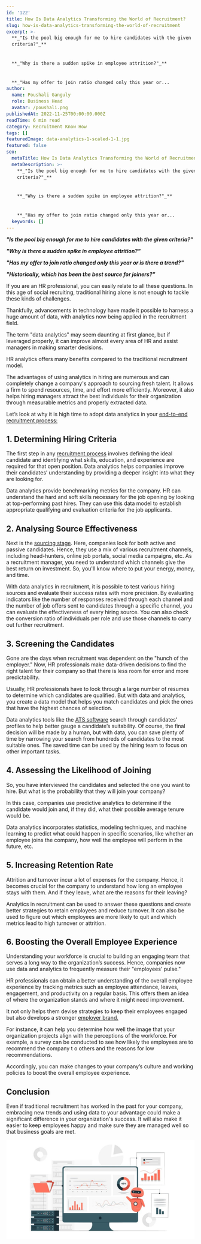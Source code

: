 ```yaml
---
id: '122'
title: How Is Data Analytics Transforming the World of Recruitment?
slug: how-is-data-analytics-transforming-the-world-of-recruitment
excerpt: >-
  **_"Is the pool big enough for me to hire candidates with the given
  criteria?"_**


  **_"Why is there a sudden spike in employee attrition?"_**


  **_"Has my offer to join ratio changed only this year or...
author:
  name: Poushali Ganguly
  role: Business Head
  avatar: /poushali.png
publishedAt: 2022-11-25T00:00:00.000Z
readTime: 6 min read
category: Recruitment Know How
tags: []
featuredImage: data-analytics-1-scaled-1-1.jpg
featured: false
seo:
  metaTitle: How Is Data Analytics Transforming the World of Recruitment?
  metaDescription: >-
    **_"Is the pool big enough for me to hire candidates with the given
    criteria?"_**


    **_"Why is there a sudden spike in employee attrition?"_**


    **_"Has my offer to join ratio changed only this year or...
  keywords: []
---
```


**_"Is the pool big enough for me to hire candidates with the given criteria?"_**

**_"Why is there a sudden spike in employee attrition?"_**

**_"Has my offer to join ratio changed only this year or is there a trend?"_**

**_"Historically, which has been the best source for joiners?"_**

If you are an HR professional, you can easily relate to all these questions. In this age of social recruiting, traditional hiring alone is not enough to tackle these kinds of challenges.

<!--more-->

Thankfully, advancements in technology have made it possible to harness a huge amount of data, with analytics now being applied in the recruitment field.

The term "data analytics" may seem daunting at first glance, but if leveraged properly, it can improve almost every area of HR and assist managers in making smarter decisions.

HR analytics offers many benefits compared to the traditional recruitment model.

The advantages of using analytics in hiring are numerous and can completely change a company's approach to sourcing fresh talent. It allows a firm to spend resources, time, and effort more efficiently. Moreover, it also helps hiring managers attract the best individuals for their organization through measurable metrics and properly extracted data.

Let’s look at why it is high time to adopt data analytics in your [end-to-end recruitment process:](https://www.thetalentpool.ai/end-to-end-recruitment-process-lifecycle/)

## 1\. **Determining Hiring Criteria**

The first step in any [recruitment process](https://www.thetalentpool.ai/blogs/10-ways-boost-candidate-engagement-in-recruitment-rocess/) involves defining the ideal candidate and identifying what skills, education, and experience are required for that open position. Data analytics helps companies improve their candidates’ understanding by providing a deeper insight into what they are looking for.

Data analytics provide benchmarking metrics for the company. HR can understand the hard and soft skills necessary for the job opening by looking at top-performing past hires. They can use this data model to establish appropriate qualifying and evaluation criteria for the job applicants.

## 2\. **Analysing Source Effectiveness**

Next is the [sourcing stage](https://www.thetalentpool.ai/blogs/5-candidate-sourcing-strategies-find-the-right-talent/). Here, companies look for both active and passive candidates. Hence, they use a mix of various recruitment channels, including head-hunters, online job portals, social media campaigns, etc. As a recruitment manager, you need to understand which channels give the best return on investment. So, you'll know where to put your energy, money, and time.

With data analytics in recruitment, it is possible to test various hiring sources and evaluate their success rates with more precision. By evaluating indicators like the number of responses received through each channel and the number of job offers sent to candidates through a specific channel, you can evaluate the effectiveness of every hiring source. You can also check the conversion ratio of individuals per role and use those channels to carry out further recruitment.

## 3\. **Screening the Candidates**

Gone are the days when recruitment was dependent on the "hunch of the employer." Now, HR professionals make data-driven decisions to find the right talent for their company so that there is less room for error and more predictability.

Usually, HR professionals have to look through a large number of resumes to determine which candidates are qualified. But with data and analytics, you create a data model that helps you match candidates and pick the ones that have the highest chances of selection.

Data analytics tools like the [ATS software](https://www.thetalentpool.ai/applicant-tracking-software/) search through candidates' profiles to help better gauge a candidate’s suitability. Of course, the final decision will be made by a human, but with data, you can save plenty of time by narrowing your search from hundreds of candidates to the most suitable ones. The saved time can be used by the hiring team to focus on other important tasks.

## 4\. **Assessing the Likelihood of Joining**

So, you have interviewed the candidates and selected the one you want to hire. But what is the probability that they will join your company?

In this case, companies use predictive analytics to determine if the candidate would join and, if they did, what their possible average tenure would be.

Data analytics incorporates statistics, modeling techniques, and machine learning to predict what could happen in specific scenarios, like whether an employee joins the company, how well the employee will perform in the future, etc.

## 5\. **Increasing Retention Rate**

Attrition and turnover incur a lot of expenses for the company. Hence, it becomes crucial for the company to understand how long an employee stays with them. And if they leave, what are the reasons for their leaving?

Analytics in recruitment can be used to answer these questions and create better strategies to retain employees and reduce turnover. It can also be used to figure out which employees are more likely to quit and which metrics lead to high turnover or attrition.

## 6\. **Boosting the Overall Employee Experience**

Understanding your workforce is crucial to building an engaging team that serves a long way to the organization’s success. Hence, companies now use data and analytics to frequently measure their "employees' pulse."

HR professionals can obtain a better understanding of the overall employee experience by tracking metrics such as employee attendance, leaves, engagement, and productivity on a regular basis. This offers them an idea of where the organization stands and where it might need improvement.

It not only helps them devise strategies to keep their employees engaged but also develops a stronger [employer brand.](https://www.thetalentpool.ai/blogs/7-ways-boost-your-employer-brand/)

For instance, it can help you determine how well the image that your organization projects align with the perceptions of the workforce. For example, a survey can be conducted to see how likely the employees are to recommend the company t o others and the reasons for low recommendations.

Accordingly, you can make changes to your company’s culture and working policies to boost the overall employee experience.

## **Conclusion**

Even if traditional recruitment has worked in the past for your company, embracing new trends and using data to your advantage could make a significant difference in your organization's success. It will also make it easier to keep employees happy and make sure they are managed well so that business goals are met.

![Data Analytics](images/data-analytics-1-scaled-1-1-1024x536.jpg)
